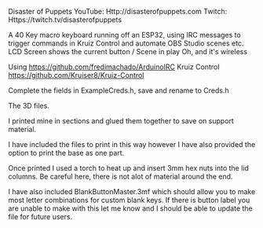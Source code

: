 Disaster of Puppets
YouTube: Http://disasterofpuppets.com
Twitch: Https://twitch.tv/disasterofpuppets

A 40 Key macro keyboard running off an ESP32, using IRC messages to 
trigger commands in Kruiz Control and automate OBS Studio scenes etc.
LCD Screen shows the current button / Scene in play
Oh, and it's wireless

Using https://github.com/fredimachado/ArduinoIRC
Kruiz Control https://github.com/Kruiser8/Kruiz-Control

Complete the fields in ExampleCreds.h, save and rename to Creds.h

The 3D files.

I printed mine in sections and glued them together to save on support material.

I have included the files to print in this way however I have also provided the option to print the base as one part.


Once printed I used a torch to heat up and insert 3mm hex nuts into the lid columns. Be careful here, there is not alot of material around the end.

I have also included BlankButtonMaster.3mf which should allow you to make most letter combinations for custom blank keys. 
If there is button label you are unable to make with this let me know and I should be able to update the file for future users.
